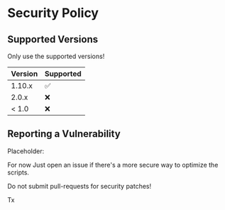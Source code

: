 # Security Policy

## Supported Versions

Only use the supported versions!

| Version | Supported          |
| ------- | ------------------ |
| 1.10.x   | :white_check_mark: |
| 2.0.x   | :x:                |
| < 1.0   | :x:                |

## Reporting a Vulnerability

Placeholder:

For now Just open an issue if there's a more secure way to optimize the scripts.

Do not submit pull-requests for security patches!

Tx
